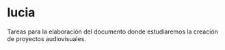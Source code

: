 # lucia
Tareas para la elaboración del documento donde estudiaremos la creación de proyectos audiovisuales.
